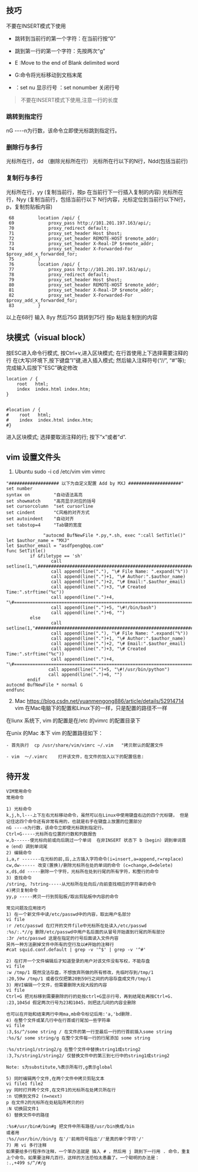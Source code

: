 ## 技巧
不要在INSERT模式下使用

* 跳转到当前行的第一个字符：在当前行按“0”
* 跳到第一行的第一个字符：先按两次“g”
* E :Move to the end of Blank delimited word
* G:命令将光标移动到文档末尾

* ：set nu 显示行号   ：set nonumber 关闭行号

> 不要在INSERT模式下使用,注意一行的长度
### 跳转到指定行
nG ----n为行数，该命令立即使光标跳到指定行。

### 删除行与多行
光标所在行，dd （删除光标所在行）
光标所在行以下的N行，Ndd(包括当前行)

### 复制行与多行
光标所在行，yy (复制当前行，按p 在当前行下一行插入复制的内容)
光标所在行，Nyy (复制当前行，包括当前行以下 N行内容，光标定位到当前行以下N行，p，复制剪贴板内容)
```
 68         location /api/ {
 69             proxy_pass http://101.201.197.163/api/;
 70             proxy_redirect default;
 71             proxy_set_header Host $host;
 72             proxy_set_header REMOTE-HOST $remote_addr;
 73             proxy_set_header X-Real-IP $remote_addr;
 74             proxy_set_header X-Forwarded-For $proxy_add_x_forwarded_for;
 75         }
 76         location /api/ {
 77             proxy_pass http://101.201.197.163/api/;
 78             proxy_redirect default;
 79             proxy_set_header Host $host;
 80             proxy_set_header REMOTE-HOST $remote_addr;
 81             proxy_set_header X-Real-IP $remote_addr;
 82             proxy_set_header X-Forwarded-For $proxy_add_x_forwarded_for;
 83         }
 ```
 以上在68行 输入 8yy 然后75G 跳转到75行 按p 粘贴复制到的内容

## 块模式（visual block）
按ESC进入命令行模式, 按Ctrl+v,进入区块模式;
在行首使用上下选择需要注释的行
在(大写)环境下,按下键盘”I”键,进入插入模式;
然后输入注释符号(“//”, “#”等);
完成输入后按下”ESC”确定修改
```
location / {
    root   html;
    index  index.html index.htm;
}


#location / {
#    root   html;
#    index  index.html index.htm;
#}

```
进入区块模式;
选择要取消注释的行;
按下”x”或者”d”.

## vim 设置文件头 
1. Ubuntu
sudo -i
cd /etc/vim
vim vimrc
```
"################### 以下为自定义配置 Add by MXJ ####################"
set number
syntax on         "自动语法高亮
set showmatch     "高亮显示对应的括号
set cursorcolumn  "set cursorline
set cindent       "C风格的对齐方式
set autoindent    "自动对齐
set tabstop=4     "Tab键的宽度

              "autocmd BufNewFile *.py,*.sh, exec ":call SetTitle()"
let $author_name = "MXJ"
let $author_email = "asdfpeng@qq.com"
func SetTitle()
         if &filetype == 'sh'
                 call setline(1,"\##########################################################################")
                 call append(line("."), "\# File Name: ".expand("%"))
                 call append(line(".")+1, "\# Author:".$author_name)
                 call append(line(".")+2, "\# Email:".$author_email)
                 call append(line(".")+3, "\# Created Time:".strftime("%c"))
                 call append(line(".")+4, "\#=======================================================================")
                 call append(line(".")+5, "\#!/bin/bash")
                 call append(line(".")+6, "")
         else
                 call setline(1,"###########################################################################")
                 call append(line("."), "\# File Name: ".expand("%"))
                 call append(line(".")+1, "\# Author:".$author_name)
                 call append(line(".")+2, "\# Email:".$author_email)
                 call append(line(".")+3, "\# Created Time:".strftime("%c"))
                 call append(line(".")+4, "\#=======================================================================")
                call append(line(".")+5, "\#!/usr/bin/python")
                call append(line(".")+6, "")
        endif
autocmd BufNewFile * normal G
endfunc

```
2. Mac
https://blog.csdn.net/yuanmengong886/article/details/52914714
vim 在Mac电脑下的配置和Linux下的一样，只是配置的路径不一样

在liunx 系统下, vim 的配置是在/etc 的vimrc 的配置目录下

在unix 的Mac 本下 vim 的配置路径如下：
```
- 首先执行  cp /usr/share/vim/vimrc ~/.vim   "拷贝默认的配置文件

- vim  ～/.vimrc    打开该文件，在文件的加入以下的配置信息:

```

## 待开发
```
VIM常用命令
常用命令

1) 光标命令
k,j,h,l---上下左右光标移动命令，虽然可以在Linux中使用键盘右边的四个光标键， 但是记住这四个命令还有非常有用的，也就是右手在键盘上放置的位置部分
nG ----n为行数，该命令立即使光标跳到指定行。
Ctrl+G-----光标所在位置的行数和列数报告
w,b------使光标向前或向后跳过一个单词  在非INSERT 状态下 b（begin）调到单词首  e（end）调到单词尾
2) 编辑命令
i,a,r -------在光标的前,后,上方插入字符命令(i=insert,a=append,r=replace) 
cw,dw------ 改变(置换)/删除光标所在处的单词的命令 (c=change,d=delete) 
x,d$,dd -----删除一个字符，光标所在处到行尾的所有字符，和整行的命令
3) 查找命令 
/string, ?string-----从光标所在处向后/向前查找相应的字符串的命令
4)拷贝复制命令 
yy,p -----拷贝一行到剪贴板/取出剪贴板中内容的命令

常见问题及应用技巧
1) 在一个新文件中读/etc/passwd中的内容，取出用户名部分 
vi file 
:r /etc/passwd 在打开的文件file中光标所在处读入/etc/passwd 
:%s/:.*//g 删除/etc/passwd中用户名后面的从冒号开始直到行尾的所有部分 
:3r /etc/passwd 这是在指定的行号后面读入文件内容
另外一种方法删掉文件中所有的空行及以#开始的注释行 
#cat squid.conf.default | grep -v '^$' | grep -v '^#' 

2) 在打开一个文件编辑后才知道登录的用户对该文件没有写权，不能存盘
vi file
:w /tmp/1 既然没法存盘，不想放弃所做的所有修改，先临时存到/tmp/1
:20,59w /tmp/1 或者仅仅把第20到59行之间的内容存盘成文件/tmp/1
3) 用VI编辑一个文件，但需要删除大段大段的内容 
vi file 
Ctrl+G 把光标移到需要删除的行的处按ctrl+G显示行号，再到结尾处再按Ctrl+G. 
:23,1045d 假定两次行号为23和1045，则把这几间的内容全删除

也可以在开始和结束两行中用ma,mb命令标记后用:'a,'bd删除.
4) 在整个文件或某几行中在行首或行尾加一些字符串 
vi file 
:3,$s/^/some string / 在文件的第一行至最后一行的行首前插入some string 
:%s/$/ some string/g 在整个文件每一行的行尾添加 some string 

:%s/string1/string2/g 在整个文件中替换string1成string2 
:3,7s/string1/string2/ 仅替换文件中的第三到七行中的string1成string2 

Note: s为substitute,%表示所有行,g表示global 

5) 同时编辑两个文件,在两个文件中拷贝剪贴文本 
vi file1 file2 
yy 同时打开两个文件,在文件1的光标所在处拷贝所在行 
:n 切换到文件2 (n=next) 
p 在文件2的光标所在处粘贴所拷贝的行 
:N 切换回文件1
6) 替换文件中的路径 

:%s#/usr/bin#/bin#g 把文件中所有路径/usr/bin换成/bin 
或者用 
:%s//usr/bin//bin/g 在'/'前用符号指出'/'是真的单个字符'/'
7) 用 vi 多行注释
如果要给多行程序作注释，一个笨办法就是 插入 # ，然后用 j 跳到下一行用 . 命令，重复上个命令。如果要注释几百行，这样的方法恐怕太愚蠢了。一个聪明的办法是：
:.,+499 s/^/#/g
```